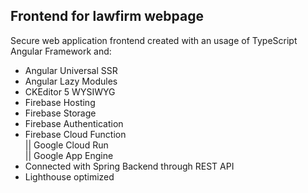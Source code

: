 ## Frontend for lawfirm webpage
Secure web application frontend created with an usage of TypeScript Angular Framework and: 

* Angular Universal SSR <br/>
* Angular Lazy Modules <br/>
* CKEditor 5 WYSIWYG <br/>
* Firebase Hosting <br/>
* Firebase Storage <br/>
* Firebase Authentication <br/>
* Firebase Cloud Function <br/>
  || Google Cloud Run <br/>
  || Google App Engine <br/>
* Connected with Spring Backend through REST API
* Lighthouse optimized
